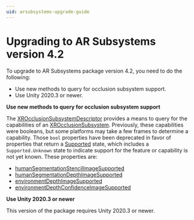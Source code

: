 ```yaml
---
uid: arsubsystems-upgrade-guide
---
```

# Upgrading to AR Subsystems version 4.2

To upgrade to AR Subsystems package version 4.2, you need to do the following:

- Use new methods to query for occlusion subsystem support.
- Use Unity 2020.3 or newer.

**Use new methods to query for occlusion subsystem support**

The [XROcclusionSubsystemDescriptor](xref:UnityEngine.XR.ARSubsystems.XROcclusionSubsystemDescriptor) provides a means to query for the capabilities of an [XROcclusionSubsystem](xref:UnityEngine.XR.ARSubsystems.XROcclusionSubsystem). Previously, these capabilities were booleans, but some platforms may take a few frames to determine a capability. Those `bool` properties have been deprecated in favor of properties that return a [Supported](xref:UnityEngine.XR.ARSubsystems.Supported) state, which includes a `Supported.Unknown` state to indicate support for the feature or capability is not yet known. These properties are:

- [humanSegmentationStencilImageSupported](xref:UnityEngine.XR.ARSubsystems.XROcclusionSubsystemDescriptor.humanSegmentationStencilImageSupported)
- [humanSegmentationDepthImageSupported](xref:UnityEngine.XR.ARSubsystems.XROcclusionSubsystemDescriptor.humanSegmentationDepthImageSupported)
- [environmentDepthImageSupported](xref:UnityEngine.XR.ARSubsystems.XROcclusionSubsystemDescriptor.environmentDepthImageSupported)
- [environmentDepthConfidenceImageSupported](xref:UnityEngine.XR.ARSubsystems.XROcclusionSubsystemDescriptor.environmentDepthConfidenceImageSupported)

**Use Unity 2020.3 or newer**

This version of the package requires Unity 2020.3 or newer.
